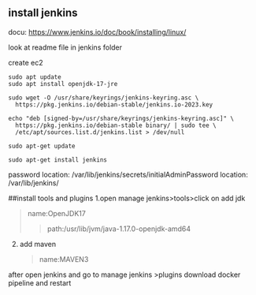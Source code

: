 ## install jenkins 
docu: https://www.jenkins.io/doc/book/installing/linux/

look at readme file in jenkins folder

create ec2
```
sudo apt update
sudo apt install openjdk-17-jre

sudo wget -O /usr/share/keyrings/jenkins-keyring.asc \
  https://pkg.jenkins.io/debian-stable/jenkins.io-2023.key

echo "deb [signed-by=/usr/share/keyrings/jenkins-keyring.asc]" \
  https://pkg.jenkins.io/debian-stable binary/ | sudo tee \
  /etc/apt/sources.list.d/jenkins.list > /dev/null

sudo apt-get update

sudo apt-get install jenkins
```
password location: /var/lib/jenkins/secrets/initialAdminPassword
location: /var/lib/jenkins/

##install tools and plugins
1.open manage jenkins>tools>click on add jdk
>name:OpenJDK17
>>path:/usr/lib/jvm/java-1.17.0-openjdk-amd64

2. add maven
   >name:MAVEN3

after open jenkins and go to manage jenkins >plugins download docker pipeline and restart








